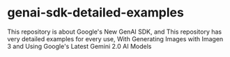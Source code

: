 # genai-sdk-detailed-examples
This repository is about Google's New GenAI SDK, and This repository has very detailed examples for every use, With Generating Images with Imagen 3 and Using Google's Latest Gemini 2.0 AI Models
